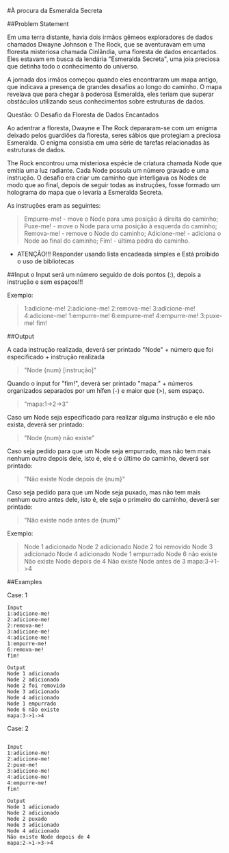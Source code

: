 #À procura da Esmeralda Secreta

##Problem Statement

Em uma terra distante, havia dois irmãos gêmeos exploradores de dados chamados Dwayne Johnson e The Rock, que se aventuravam em uma floresta misteriosa chamada Cinlândia, uma floresta de dados encantados. Eles estavam em busca da lendária "Esmeralda Secreta", uma joia preciosa que detinha todo o conhecimento do universo.

A jornada dos irmãos começou quando eles encontraram um mapa antigo, que indicava a presença de grandes desafios ao longo do caminho. O mapa revelava que para chegar à poderosa Esmeralda, eles teriam que superar obstáculos utilizando seus conhecimentos sobre estruturas de dados.

Questão: O Desafio da Floresta de Dados Encantados

Ao adentrar a floresta, Dwayne e The Rock depararam-se com um enigma deixado pelos guardiões da floresta, seres sábios que protegiam a preciosa Esmeralda. O enigma consistia em uma série de tarefas relacionadas às estruturas de dados.

The Rock encontrou uma misteriosa espécie de criatura chamada Node que emitia uma luz radiante. Cada Node possuía um número gravado e uma instrução. O desafio era criar um caminho que interligava os Nodes de modo que ao final, depois de seguir todas as instruções, fosse formado um holograma do mapa que o levaria a Esmeralda Secreta.

As instruções eram as seguintes:

>Empurre-me! - move o Node para uma posição à direita do caminho;
>Puxe-me! - move o Node para uma posição à esquerda do caminho;
>Remova-me! - remove o Node do caminho;
>Adicione-me! - adiciona o Node ao final do caminho;
>Fim! - última pedra do caminho.

- ATENÇÃO!!! Responder usando lista encadeada simples e Está proibido o uso de bibliotecas

##Input
o Input será um número seguido de dois pontos (:), depois a instrução e sem espaços!!!

Exemplo:
>1:adicione-me!
>2:adicione-me!
>2:remova-me!
>3:adicione-me!
>4:adicione-me!
>1:empurre-me!
>6:empurre-me!
>4:empurre-me!
>3:puxe-me!
>fim!

##Output

A cada instrução realizada, deverá ser printado "Node" + número que foi especificado + instrução realizada

> "Node {num} [instrução]"

Quando o input for "fim!", deverá ser printado "mapa:" + números organizados separados por um hífen (-) e maior que (>), sem espaço.

> "mapa:1->2->3"

Caso um Node seja especificado para realizar alguma instrução e ele não exista, deverá ser printado:

> "Node {num} não existe"

Caso seja pedido para que um Node seja empurrado, mas não tem mais nenhum outro depois dele, isto é, ele é o último do caminho, deverá ser printado:

> "Não existe Node depois de {num}"

Caso seja pedido para que um Node seja puxado, mas não tem mais nenhum outro antes dele, isto é, ele seja o primeiro do caminho, deverá ser printado:

> "Não existe node antes de {num}"

Exemplo:
> Node 1 adicionado
> Node 2 adicionado
> Node 2 foi removido
> Node 3 adicionado
> Node 4 adicionado
> Node 1 empurrado
> Node 6 não existe
> Não existe Node depois de 4
> Não existe Node antes de 3
> mapa:3->1->4

##Examples

Case: 1
```
Input
1:adicione-me!
2:adicione-me!
2:remova-me!
3:adicione-me!
4:adicione-me!
1:empurre-me!
6:remova-me!
fim!

Output
Node 1 adicionado
Node 2 adicionado
Node 2 foi removido
Node 3 adicionado
Node 4 adicionado
Node 1 empurrado
Node 6 não existe
mapa:3->1->4
```

Case: 2
```

Input
1:adicione-me!
2:adicione-me!
2:puxe-me!
3:adicione-me!
4:adicione-me!
4:empurre-me!
fim!

Output
Node 1 adicionado
Node 2 adicionado
Node 2 puxado
Node 3 adicionado
Node 4 adicionado
Não existe Node depois de 4
mapa:2->1->3->4
```
